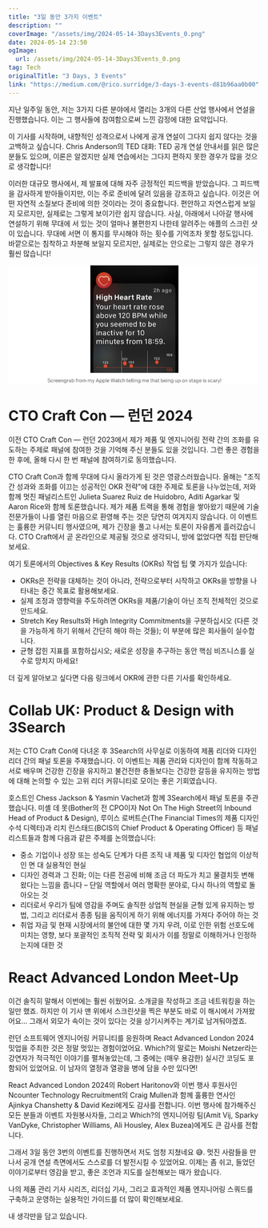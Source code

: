 ```yaml
---
title: "3일 동안 3가지 이벤트"
description: ""
coverImage: "/assets/img/2024-05-14-3Days3Events_0.png"
date: 2024-05-14 23:50
ogImage: 
  url: /assets/img/2024-05-14-3Days3Events_0.png
tag: Tech
originalTitle: "3 Days, 3 Events"
link: "https://medium.com/@rico.surridge/3-days-3-events-d81b96aa0b00"
---
```



지난 일주일 동안, 저는 3가지 다른 분야에서 열리는 3개의 다른 산업 행사에서 연설을 진행했습니다. 이는 그 행사들에 참여함으로써 느낀 감정에 대한 요약입니다.

이 기사를 시작하며, 내향적인 성격으로서 나에게 공개 연설이 그다지 쉽지 않다는 것을 고백하고 싶습니다. Chris Anderson의 TED 대화: TED 공개 연설 안내서를 읽은 많은 분들도 있으며, 이론은 알겠지만 실제 연습에서는 그다지 편하지 못한 경우가 많을 것으로 생각합니다!

이러한 대규모 행사에서, 제 발표에 대해 자주 긍정적인 피드백을 받았습니다. 그 피드백을 감사하게 받아들이지만, 이는 주로 준비에 달려 있음을 강조하고 싶습니다. 이것은 어떤 자연적 소질보다 준비에 의한 것이라는 것이 중요합니다. 편안하고 자연스럽게 보일지 모르지만, 실제로는 그렇게 보이기란 쉽지 않습니다. 사실, 아래에서 나아갈 행사에 연설하기 위해 무대에 서 있는 것이 얼마나 불편한지 나한테 알려주는 애플의 스크린 샷이 있습니다. 무대에 서면 이 통지를 무시해야 하는 횟수를 기억조차 못할 정도입니다. 바깥으로는 침착하고 차분해 보일지 모르지만, 실제로는 안으로는 그렇지 않은 경우가 훨씬 많습니다!

<img src="/assets/img/2024-05-14-3Days3Events_0.png" />



# CTO Craft Con — 런던 2024

이전 CTO Craft Con — 런던 2023에서 제가 제품 및 엔지니어링 전략 간의 조화를 유도하는 주제로 패널에 참여한 것을 기억해 주신 분들도 있을 것입니다. 그런 좋은 경험을 한 후에, 올해 다시 한 번 패널에 참여하기로 동의했습니다.

CTO Craft Con과 함께 무대에 다시 올라가게 된 것은 영광스러웠습니다. 올해는 "조직 간 성과와 조화를 이끄는 성공적인 OKR 전략"에 대한 주제로 토론을 나누었는데, 저와 함께 멋진 패널리스트인 Julieta Suarez Ruiz de Huidobro, Aditi Agarkar 및 Aaron Rice와 함께 토론했습니다. 제가 제품 트랙을 통해 경험을 쌓아왔기 때문에 기술 전문가들이 나를 열린 마음으로 환영해 주는 것은 당연히 여겨지지 않습니다. 이 이벤트는 훌륭한 커뮤니티 행사였으며, 제가 긴장을 풀고 나서는 토론이 자유롭게 흘러갔습니다. CTO Craft에서 곧 온라인으로 제공될 것으로 생각되니, 방에 없었다면 직접 판단해 보세요.

여기 토론에서의 Objectives & Key Results (OKRs) 작업 팁 몇 가지가 있습니다:



- OKRs은 전략을 대체하는 것이 아니라, 전략으로부터 시작하고 OKRs을 방향을 나타내는 중간 목표로 활용해보세요.
- 실제 조정과 영향력을 주도하려면 OKRs을 제품/기술이 아닌 조직 전체적인 것으로 만드세요.
- Stretch Key Results와 High Integrity Commitments을 구분하십시오 (다른 것을 가능하게 하기 위해서 간단히 해야 하는 것들); 이 부분에 많은 회사들이 실수합니다.
- 균형 잡힌 지표를 포함하십시오; 새로운 성장을 추구하는 동안 핵심 비즈니스를 실수로 망치지 마세요!

더 깊게 알아보고 싶다면 다음 링크에서 OKR에 관한 다른 기사를 확인하세요.

# Collab UK: Product & Design with 3Search

저는 CTO Craft Con에 다녀온 후 3Search의 사무실로 이동하여 제품 리더와 디자인 리더 간의 패널 토론을 주재했습니다. 이 이벤트는 제품 관리와 디자인이 함께 작동하고 서로 배우며 건강한 긴장을 유지하고 불건전한 충돌보다는 건강한 갈등을 유지하는 방법에 대해 논의할 수 있는 고위 리더 커뮤니티로 모이는 좋은 기회였습니다.



호스트인 Chess Jackson & Yasmin Vachet과 함께 3Search에서 패널 토론을 주관했습니다. 미셸 데 못(Bother의 전 CPO이자 Not On The High Street의 Inbound Head of Product & Design), 루이스 로버트슨(The Financial Times의 제품 디자인 수석 디렉터)과 리치 린스태드(BCIS의 Chief Product & Operating Officer) 등 패널리스트들과 함께 다음과 같은 주제를 논의했습니다:

- 중소 기업이나 성장 또는 성숙도 단계가 다른 조직 내 제품 및 디자인 협업의 이상적인 면 대 실용적인 현실
- 디자인 경력과 그 진화; 이는 다른 전공에 비해 조금 더 파도가 치고 물결치듯 변해왔다는 느낌을 줍니다 – 단일 역할에서 여러 명확한 분야로, 다시 하나의 역할로 돌아오는 것
- 리더로서 우리가 팀에 영감을 주며도 솔직한 상업적 현실을 균형 있게 유지하는 방법, 그리고 리더로서 종종 팀을 움직이게 하기 위해 에너지를 가져다 주어야 하는 것
- 취업 자금 및 현재 시장에서의 불안에 대한 몇 가지 우려, 이로 인한 위험 선호도에 미치는 영향, 보다 포괄적인 조직적 전략 및 회사가 이를 정말로 이해하거나 인정하는지에 대한 것

# React Advanced London Meet-Up



이건 솔직히 말해서 이번에는 훨씬 쉬웠어요. 소개글을 작성하고 조금 네트워킹을 하는 일만 했죠. 하지만 이 기사 맨 위에서 스크린샷을 찍은 부분도 바로 이 해시에서 가져왔어요... 그래서 외모가 속이는 것이 있다는 것을 상기시켜주는 계기로 남겨둬야겠죠.

런던 소프트웨어 엔지니어링 커뮤니티를 응원하며 React Advanced London 2024 밋업을 주최한 것은 정말 멋있는 경험이었어요. Which?의 말로는 Moishi Netzer라는 강연자가 적극적인 이야기를 펼쳐놓았는데, 그 중에는 (매우 용감한) 실시간 코딩도 포함되어 있었어요. 이 남자의 열정과 열광을 병에 담을 수만 있다면!

React Advanced London 2024의 Robert Haritonov와 이번 행사 후원사인 Ncounter Technology Recruitment의 Craig Mullen과 함께 훌륭한 연사인 Ajinkya Chanshetty & David Kezi에게도 감사를 전합니다. 이번 행사에 참가해주신 모든 분들과 이벤트 자원봉사자들, 그리고 Which?의 엔지니어링 팀(Amit Vij, Sparky VanDyke, Christopher Williams, Ali Housley, Alex Buzea)에게도 큰 감사를 전합니다.

그래서 3일 동안 3번의 이벤트를 진행하면서 저도 엄청 지쳤네요 😅. 멋진 사람들을 만나서 공개 연설 측면에서도 스스로를 더 발전시킬 수 있었어요. 이제는 좀 쉬고, 들었던 이야기로부터 영감을 받고, 좋은 조언과 지도를 실천해보는 때가 왔습니다.



나의 제품 관리 기사 시리즈, 리더십 기사, 그리고 효과적인 제품 엔지니어링 스쿼드를 구축하고 운영하는 실용적인 가이드를 더 많이 확인해보세요.

내 생각만을 담고 있습니다.